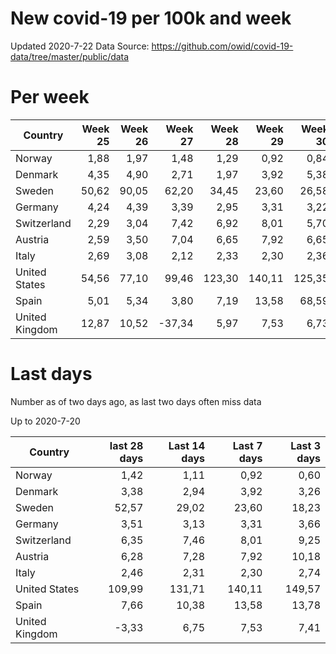 # New covid-19 per 100k and week
Updated 2020-7-22
Data Source: https://github.com/owid/covid-19-data/tree/master/public/data

# Per week
|Country|Week 25|Week 26|Week 27|Week 28|Week 29|Week 30|
| --- | --: | --: | --: | --: | --: | --: |
|Norway|1,88 |1,97 |1,48 |1,29 |0,92 |0,84 |
|Denmark|4,35 |4,90 |2,71 |1,97 |3,92 |5,38 |
|Sweden|50,62 |90,05 |62,20 |34,45 |23,60 |26,58 |
|Germany|4,24 |4,39 |3,39 |2,95 |3,31 |3,22 |
|Switzerland|2,29 |3,04 |7,42 |6,92 |8,01 |5,70 |
|Austria|2,59 |3,50 |7,04 |6,65 |7,92 |6,65 |
|Italy|2,69 |3,08 |2,12 |2,33 |2,30 |2,36 |
|United States|54,56 |77,10 |99,46 |123,30 |140,11 |125,35 |
|Spain|5,01 |5,34 |3,80 |7,19 |13,58 |68,59 |
|United Kingdom|12,87 |10,52 |-37,34 |5,97 |7,53 |6,73 |

# Last days
Number as of two days ago, as last two days often miss data

Up to 2020-7-20

|Country|last 28 days|Last 14 days|Last 7 days|Last 3 days|
| --- | --: | --: | --: | --: |
|Norway|1,42|1,11|0,92|0,60|
|Denmark|3,38|2,94|3,92|3,26|
|Sweden|52,57|29,02|23,60|18,23|
|Germany|3,51|3,13|3,31|3,66|
|Switzerland|6,35|7,46|8,01|9,25|
|Austria|6,28|7,28|7,92|10,18|
|Italy|2,46|2,31|2,30|2,74|
|United States|109,99|131,71|140,11|149,57|
|Spain|7,66|10,38|13,58|13,78|
|United Kingdom|-3,33|6,75|7,53|7,41|
